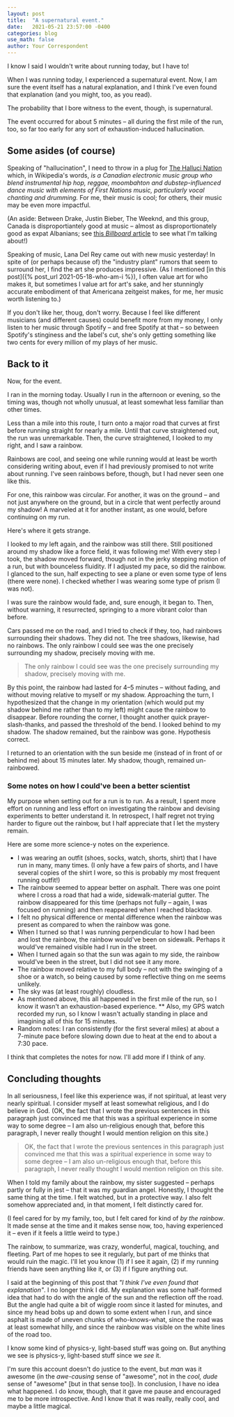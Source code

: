 ```yaml
---
layout: post
title:  "A supernatural event."
date:   2021-05-21 23:57:00 -0400
categories: blog
use_math: false
author: Your Correspondent
---
```


I know I said I wouldn't write about running today, but I have to!

When I was running today, I experienced a supernatural event. Now, I am sure the event itself has a natural explanation, and I think I've even found that explanation (and you might, too, as you read).

The probability that I bore witness to the event, though, is supernatural.

The event occurred for about 5 minutes &ndash; all during the first mile of the run, too, so far too early for any sort of exhaustion-induced hallucination.

## Some asides (of course)

Speaking of "hallucination", I need to throw in a plug for [The Halluci Nation](https://thehallucination.com/music/) which, in Wikipedia's words, *is a Canadian electronic music group who blend instrumental hip hop, reggae, moombahton and dubstep-influenced dance music with elements of First Nations music, particularly vocal chanting and drumming.* For me, their music is cool; for others, their music may be even more impactful.

(An aside: Between Drake, Justin Bieber, The Weeknd, and this group, Canada is disproportiantely good at music &ndash; almost as disproportionately good as expat Albanians; see [this *Billboard* article](https://www.billboard.com/articles/columns/pop/8507787/albanian-artists-charts-dua-lipa-bebe-rexha-ava-max) to see what I'm talking about!)

Speaking of music, Lana Del Rey came out with new music yesterday! In spite of (or perhaps because of) the "industry plant" rumors that seem to surround her, I find the art she produces impressive. (As I mentioned [in this post]({% post_url 2021-05-18-who-am-i %}), I often value art for who makes it, but sometimes I value art for art's sake, and her stunningly accurate embodiment of that Americana zeitgeist makes, for me, her music worth listening to.)

If you don't like her, thoug, don't worry. Because I feel like different musicians (and different causes) could benefit more from my money, I only listen to her music through Spotify &ndash; and free Spotify at that &ndash; so between Spotify's stinginess and the label's cut, she's only getting something like two cents for every million of my plays of her music.

## Back to it

Now, for the event.

I ran in the morning today. Usually I run in the afternoon or evening, so the timing was, though not wholly unusual, at least somewhat less familiar than other times.

Less than a mile into this route, I turn onto a major road that curves at first before running straight for nearly a mile. Until that curve straightened out, the run was unremarkable. Then, the curve straightened, I looked to my right, and I saw a rainbow.

Rainbows are cool, and seeing one while running would at least be worth considering writing about, even if I had previously promised to not write about running. I've seen rainbows before, though, but I had never seen one like this.

For one, this rainbow was circular. For another, it was on the ground &ndash; and not just anywhere on the ground, but in a circle that went perfectly around my shadow! A marveled at it for another instant, as one would, before continuing on my run.

Here's where it gets strange.

I looked to my left again, and the rainbow was still there. Still positioned around my shadow like a force field, it was following me! With every step I took, the shadow moved forward, though not in the jerky stepping motion of a run, but with bounceless fluidity. If I adjusted my pace, so did the rainbow. I glanced to the sun, half expecting to see a plane or even some type of lens (there were none). I checked whether I was wearing some type of prism (I was not).

I was sure the rainbow would fade, and, sure enough, it began to. Then, without warning, it resurrected, springing to a more vibrant color than before.

Cars passed me on the road, and I tried to check if they, too, had rainbows surrounding their shadows. They did not. The tree shadows, likewise, had no rainbows. The only rainbow I could see was the one precisely surrounding my shadow, precisely moving with me.

>The only rainbow I could see was the one precisely surrounding my shadow, precisely moving with me.

By this point, the rainbow had lasted for 4&ndash;5 minutes &ndash; without fading, and without moving relative to myself or my shadow. Approaching the turn, I hypothesized that the change in my orientation (which would put my shadow behind me rather than to my left) might cause the rainbow to disappear. Before rounding the corner, I thought another quick prayer-slash-thanks, and passed the threshold of the bend. I looked behind to my shadow. The shadow remained, but the rainbow was gone. Hypothesis correct.

I returned to an orientation with the sun beside me (instead of in front of or behind me) about 15 minutes later. My shadow, though, remained un-rainbowed.

### Some notes on how I could've been a better scientist

My purpose when setting out for a run is to run. As a result, I spent more effort on running and less effort on investigating the rainbow and devising experiments to better understand it. In retrospect, I half regret not trying harder to figure out the rainbow, but I half appreciate that I let the mystery remain.

Here are some more science-y notes on the experience.

* I was wearing an outfit (shoes, socks, watch, shorts, shirt) that I have run in many, many times. (I only have a few pairs of shorts, and I have several copies of the shirt I wore, so this is probably my most frequent running outfit!)
* The rainbow seemed to appear better on asphalt. There was one point where I cross a road that had a wide, sidewalk-material gutter. The rainbow disappeared for this time (perhaps not fully &ndash; again, I was focused on running) and then reappeared when I reached blacktop.
* I felt no physical difference or mental difference when the rainbow was present as compared to when the rainbow was gone.
* When I turned so that I was running perpendicular to how I had been and lost the rainbow, the rainbow would've been on sidewalk. Perhaps it would've remained visible had I run in the street.
* When I turned again so that the sun was again to my side, the rainbow would've been in the street, but I did not see it any more.
* The rainbow moved relative to my full body &ndash; not with the swinging of a shoe or a watch, so being caused by some reflective thing on me seems unlikely.
* The sky was (at least roughly) cloudless.
* As mentioned above, this all happened in the first mile of the run, so I know it wasn't an exhaustion-based experience.
** Also, my GPS watch recorded my run, so I know I wasn't actually standing in place and imagining all of this for 15 minutes.
* Random notes: I ran consistently (for the first several miles) at about a 7-minute pace before slowing down due to heat at the end to about a 7:30 pace.

I think that completes the notes for now. I'll add more if I think of any.

## Concluding thoughts

In all seriousness, I feel like this experience was, if not spiritual, at least very nearly spiritual. I consider myself at least somewhat religious, and I do believe in God. (OK, the fact that I wrote the previous sentences in this paragraph just convinced me that this was a spiritual experience in some way to some degree &ndash; I am also un-religious enough that, before this paragraph, I never really thought I would mention religion on this site.)

> OK, the fact that I wrote the previous sentences in this paragraph just convinced me that this was a spiritual experience in some way to some degree &ndash; I am also un-religious enough that, before this paragraph, I never really thought I would mention religion on this site.

When I told my family about the rainbow, my sister suggested &ndash; perhaps partly or fully in jest &ndash; that it was my guardian angel. Honestly, I thought the same thing at the time. I felt watched, but in a protective way. I also felt somehow appreciated and, in that moment, I felt distinctly cared for.

(I feel cared for by my family, too, but I felt cared for kind of *by the rainbow*. It made sense at the time and it makes sense now, too, having experienced it &ndash; even if it feels a little weird to type.)

The rainbow, to summarize, was crazy, wonderful, magical, touching, and fleeting. Part of me hopes to see it regularly, but part of me thinks that would ruin the magic. I'll let you know (1) if I see it again, (2) if my running friends have seen anything like it, or (3) if I figure anything out.

I said at the beginning of this post that *"I think I've even found that explanation"*. I no longer think I did. My explanation was some half-formed idea that had to do with the angle of the sun and the reflection off the road. But the angle had quite a bit of wiggle room since it lasted for minutes, and since my head bobs up and down to some extent when I run, and since asphalt is made of uneven chunks of who-knows-what, since the road was at least somewhat hilly, and since the rainbow was visible on the white lines of the road too.

I know some kind of physics-y, light-based stuff was going on. But anything we see is physics-y, light-based stuff since we *see* it.

I'm sure this account doesn't do justice to the event, but *man* was it awesome (in the *awe-causing* sense of "awesome", not in the *cool, dude* sense of "awesome" [but in that sense too]). In conclusion, I have no idea what happened. I do know, though, that it gave me pause and encouraged me to be more introspective. And I know that it was really, really cool, and maybe a little magical.
